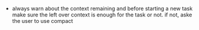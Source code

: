 - always warn about the context remaining and before starting a new task make sure the left over context is enough for the task or not. if not, aske the user to use compact